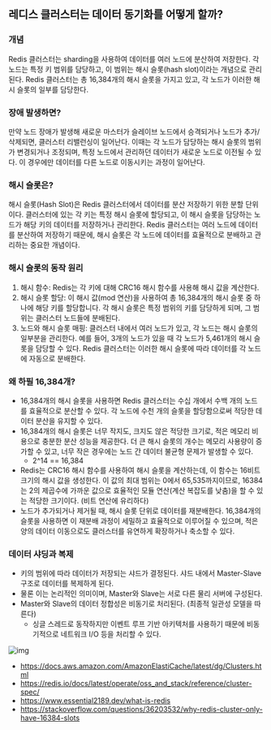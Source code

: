 ## 레디스 클러스터는 데이터 동기화를 어떻게 할까?

### 개념

Redis 클러스터는 sharding을 사용하여 데이터를 여러 노드에 분산하여 저장한다. 
각 노드는 특정 키 범위를 담당하고, 이 범위는 해시 슬롯(hash slot)이라는 개념으로 관리된다. 
Redis 클러스터는 총 16,384개의 해시 슬롯을 가지고 있고, 각 노드가 이러한 해시 슬롯의 일부를 담당한다.

### 장애 발생하면?

만약 노드 장애가 발생해 새로운 마스터가 슬레이브 노드에서 승격되거나 노드가 추가/삭제되면, 클러스터 리밸런싱이 일어난다. 
이때는 각 노드가 담당하는 해시 슬롯의 범위가 변경되거나 조정되며, 특정 노드에서 관리하던 데이터가 새로운 노드로 이전될 수 있다. 
이 경우에만 데이터를 다른 노드로 이동시키는 과정이 일어난다.

### 해시 슬롯은?

해시 슬롯(Hash Slot)은 Redis 클러스터에서 데이터를 분산 저장하기 위한 분할 단위이다. 
클러스터에 있는 각 키는 특정 해시 슬롯에 할당되고, 이 해시 슬롯을 담당하는 노드가 해당 키의 데이터를 저장하거나 관리한다. 
Redis 클러스터는 여러 노드에 데이터를 분산하여 저장하기 때문에, 해시 슬롯은 각 노드에 데이터를 효율적으로 분배하고 관리하는 중요한 개념이다.

### 해시 슬롯의 동작 원리

1. 해시 함수: Redis는 각 키에 대해 CRC16 해시 함수를 사용해 해시 값을 계산한다.
2. 해시 슬롯 할당: 이 해시 값(mod 연산)을 사용하여 총 16,384개의 해시 슬롯 중 하나에 해당 키를 할당합니다. 각 해시 슬롯은 특정 범위의 키를 담당하게 되며, 그 범위는 클러스터 노드들에 분배된다.
3. 노드와 해시 슬롯 매핑: 클러스터 내에서 여러 노드가 있고, 각 노드는 해시 슬롯의 일부분을 관리한다. 예를 들어, 3개의 노드가 있을 때 각 노드가 5,461개의 해시 슬롯을 담당할 수 있다. Redis 클러스터는 이러한 해시 슬롯에 따라 데이터를 각 노드에 자동으로 분배한다.

### 왜 하필 16,384개?

- 16,384개의 해시 슬롯을 사용하면 Redis 클러스터는 수십 개에서 수백 개의 노드를 효율적으로 분산할 수 있다. 각 노드에 수천 개의 슬롯을 할당함으로써 적당한 데이터 분산을 유지할 수 있다.
- 16,384개의 해시 슬롯은 너무 작지도, 크지도 않은 적당한 크기로, 적은 메모리 비용으로 충분한 분산 성능을 제공한다. 더 큰 해시 슬롯의 개수는 메모리 사용량이 증가할 수 있고, 너무 작은 경우에는 노드 간 데이터 불균형 문제가 발생할 수 있다.
  - 2^14 == 16,384
- Redis는 CRC16 해시 함수를 사용하여 해시 슬롯을 계산하는데, 이 함수는 16비트 크기의 해시 값을 생성한다. 이 값의 최대 범위는 0에서 65,535까지이므로, 16384는 2의 제곱수에 가까운 값으로 효율적인 모듈 연산(계산 복잡도를 낮춤)을 할 수 있는 적당한 크기이다. (비트 연산에 유리하다)
- 노드가 추가되거나 제거될 때, 해시 슬롯 단위로 데이터를 재분배한다. 16,384개의 슬롯을 사용하면 이 재분배 과정이 세밀하고 효율적으로 이루어질 수 있으며, 적은 양의 데이터 이동으로도 클러스터를 유연하게 확장하거나 축소할 수 있다.

### 데이터 샤딩과 복제

- 키의 범위에 따라 데이터가 저장되는 샤드가 결정된다. 샤드 내에서 Master-Slave 구조로 데이터를 복제하게 된다.
- 물론 이는 논리적인 의미이며, Master와 Slave는 서로 다른 물리 서버에 구성된다.
- Master와 Slave의 데이터 정합성은 비동기로 처리된다. (최종적 일관성 모델을 따른다)
  - 싱글 스레드로 동작하지만 이벤트 루프 기반 아키텍처를 사용하기 때문에 비동기적으로 네트워크 I/O 등을 처리할 수 있다.

![img](https://docs.aws.amazon.com/ko_kr/AmazonElastiCache/latest/dg/images/ElastiCache-Cluster-Redis.png)

- https://docs.aws.amazon.com/AmazonElastiCache/latest/dg/Clusters.html
- https://redis.io/docs/latest/operate/oss_and_stack/reference/cluster-spec/
- https://www.essential2189.dev/what-is-redis
- https://stackoverflow.com/questions/36203532/why-redis-cluster-only-have-16384-slots
